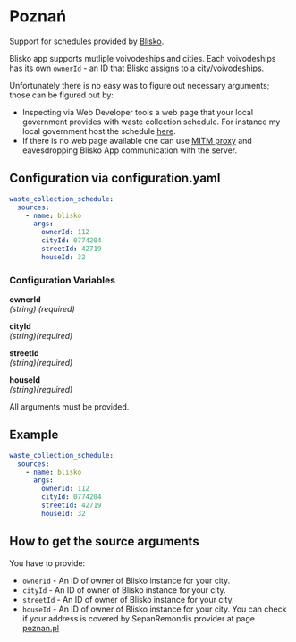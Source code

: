 # Poznań

Support for schedules provided by [Blisko](https://blisko.co/).

Blisko app supports mutliple voivodeships and cities. 
Each voivodeships has its own `ownerId` - an ID that Blisko assigns to a city/voivodeships. 

Unfortunately there is no easy was to figure out necessary arguments; those can be figured out by:
* Inspecting via Web Developer tools a web page that your local government provides with waste collection schedule. For instance my local government host the schedule [here](https://dobraszczecinska.pl/wiadomosc/gospodarka-odpadami-w-gminie-dobra).
* If there is no web page available one can use [MITM proxy](https://mitmproxy.org/) and eavesdropping Blisko App communication with the server. 

## Configuration via configuration.yaml

```yaml
waste_collection_schedule:
  sources:
    - name: blisko
      args:
        ownerId: 112
        cityId: 0774204
        streetId: 42719
        houseId: 32
```

### Configuration Variables

**ownerId**  
*(string) (required)*

**cityId**  
*(string)(required)*

**streetId**  
*(string)(required)*

**houseId**  
*(string)(required)*

All arguments must be provided.

## Example

```yaml
waste_collection_schedule:
  sources:
    - name: blisko
      args:
        ownerId: 112
        cityId: 0774204
        streetId: 42719
        houseId: 32
```

## How to get the source arguments

You have to provide: 
* `ownerId` - An ID of owner of Blisko instance for your city.
* `cityId` - An ID of owner of Blisko instance for your city.
* `streetId` - An ID of owner of Blisko instance for your city.
* `houseId` - An ID of owner of Blisko instance for your city.
You can check if your address is covered by SepanRemondis provider at page [poznan.pl](https://www.poznan.pl/mim/odpady/harmonogramy.html)
